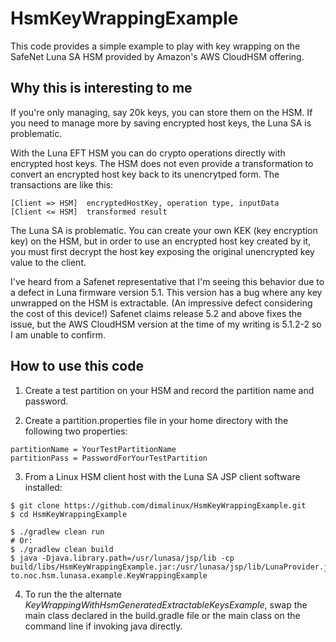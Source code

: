 # HsmKeyWrappingExample

This code provides a simple example to play with key wrapping on the
SafeNet Luna SA HSM provided by Amazon's AWS CloudHSM offering.

## Why this is interesting to me
If you're only managing, say 20k keys, you can store them on the HSM.  If you
need to manage more by saving encrypted host keys, the Luna SA is problematic.

With the Luna EFT HSM you can do crypto operations directly with encrypted
host keys.  The HSM does not even provide a transformation to convert an
encrypted host key back to its unencrytped form.  The transactions are like
this:
```
[Client => HSM]  encryptedHostKey, operation type, inputData
[Client <= HSM]  transformed result
```

The Luna SA is problematic.  You can create your own KEK (key encryption key)
on the HSM, but in order to use an encrypted host key created by it, you must
first decrypt the host key exposing the original unencrypted key value to the
client.

I've heard from a Safenet representative that I'm seeing this behavior due to
a defect in Luna firmware version 5.1.  This version has a bug where any key
unwrapped on the HSM is extractable.  (An impressive defect considering the
cost of this device!)  Safenet claims release 5.2 and above fixes the issue, but
the AWS CloudHSM version at the time of my writing is 5.1.2-2 so I am unable
to confirm.


## How to use this code

1) Create a test partition on your HSM and record the partition name and password.

2) Create a partition.properties file in your home directory with the following
two properties: 
```
partitionName = YourTestPartitionName
partitionPass = PasswordForYourTestPartition
```

3) From a Linux HSM client host with the Luna SA JSP client software installed:
```
$ git clone https://github.com/dimalinux/HsmKeyWrappingExample.git
$ cd HsmKeyWrappingExample

$ ./gradlew clean run
# Or:
$ ./gradlew clean build
$ java -Djava.library.path=/usr/lunasa/jsp/lib -cp build/libs/HsmKeyWrappingExample.jar:/usr/lunasa/jsp/lib/LunaProvider.jar to.noc.hsm.lunasa.example.KeyWrappingExample
```

4) To run the the alternate <i>KeyWrappingWithHsmGeneratedExtractableKeysExample</i>,
swap the main class declared in the build.gradle file or the main class
on the command line if invoking java directly.

